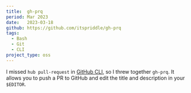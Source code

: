 ```yaml
---
title:  gh-prq
period: Mar 2023
date:   2023-03-18
github: https://github.com/itspriddle/gh-prq
tags:
  - Bash
  - Git
  - CLI
project_type: oss
---
```


I missed `hub pull-request` in [GitHub CLI][1], so I threw together `gh-prq`.
It allows you to push a PR to GitHub and edit the title and description in
your `$EDITOR`.

[1]: https://cli.github.com
